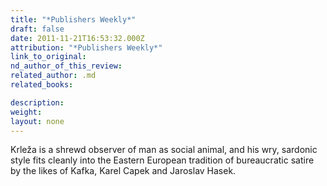 ```yaml
---
title: "*Publishers Weekly*"
draft: false
date: 2011-11-21T16:53:32.000Z
attribution: "*Publishers Weekly*"
link_to_original:
nd_author_of_this_review:
related_author: .md
related_books:

description:
weight:
layout: none
---
```

Krleža is a shrewd observer of man as social animal, and his wry, sardonic style fits cleanly into the Eastern European tradition of bureaucratic satire by the likes of Kafka, Karel Capek and Jaroslav Hasek.

